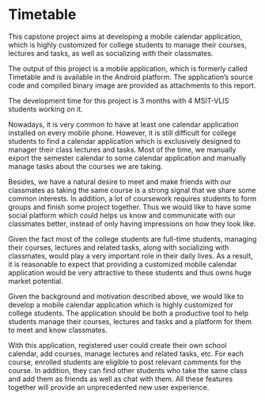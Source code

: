 Timetable
=========
This capstone project aims at developing a mobile calendar application, which is highly customized for college students to manage their courses, lectures and tasks, as well as socializing with their classmates.

The output of this project is a mobile application, which is formerly called Timetable and is available in the Android platform. The application’s source code and compiled binary image are provided as attachments to this report.

The development time for this project is 3 months with 4 MSIT-VLIS students working on it.


Nowadays, it is very common to have at least one calendar application installed on every mobile phone. However, it is still difficult for college students to find a calendar application which is exclusively designed to manager their class lectures and tasks. Most of the time, we manually export the semester calendar to some calendar application and manually manage tasks about the courses we are taking.

Besides, we have a natural desire to meet and make friends with our classmates as taking the same course is a strong signal that we share some common interests. In addition, a lot of coursework requires students to form groups and finish some project together. Thus we would like to have some social platform which could helps us know and communicate with our classmates better, instead of only having impressions on how they look like.

Given the fact most of the college students are full-time students, managing their courses, lectures and related tasks, along with socializing with classmates, would play a very important role in their daily lives. As a result, it is reasonable to expect that providing a customized mobile calendar application would be very attractive to these students and thus owns huge market potential.


Given the background and motivation described above, we would like to develop a mobile calendar application which is highly customized for college students. The application should be both a productive tool to help students manage their courses, lectures and tasks and a platform for them to meet and know classmates. 

With this application, registered user could create their own school calendar, add courses, manage lectures and related tasks, etc. For each course, enrolled students are eligible to post relevant comments for the course. In addition, they can find other students who take the same class and add them as friends as well as chat with them. All these features together will provide an unprecedented new user experience.
